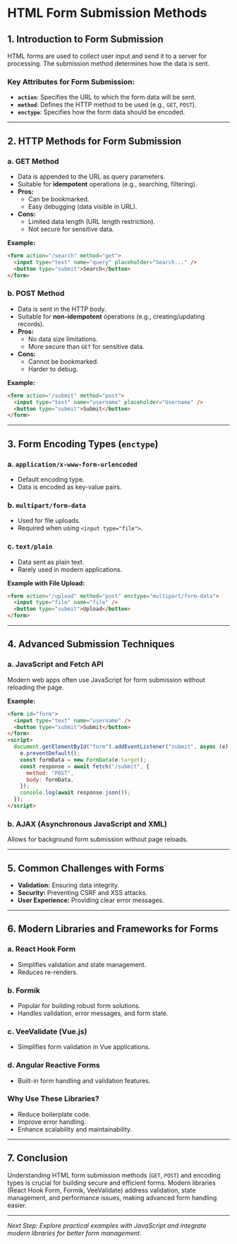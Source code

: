 # HTML Form Submission Methods

## 1. Introduction to Form Submission

HTML forms are used to collect user input and send it to a server for processing. The submission method determines how the data is sent.

### Key Attributes for Form Submission:

- **`action`**: Specifies the URL to which the form data will be sent.
- **`method`**: Defines the HTTP method to be used (e.g., `GET`, `POST`).
- **`enctype`**: Specifies how the form data should be encoded.

---

## 2. HTTP Methods for Form Submission

### a. **GET Method**

- Data is appended to the URL as query parameters.
- Suitable for **idempotent** operations (e.g., searching, filtering).
- **Pros:**
  - Can be bookmarked.
  - Easy debugging (data visible in URL).
- **Cons:**
  - Limited data length (URL length restriction).
  - Not secure for sensitive data.

**Example:**

```html
<form action="/search" method="get">
  <input type="text" name="query" placeholder="Search..." />
  <button type="submit">Search</button>
</form>
```

### b. **POST Method**

- Data is sent in the HTTP body.
- Suitable for **non-idempotent** operations (e.g., creating/updating records).
- **Pros:**
  - No data size limitations.
  - More secure than `GET` for sensitive data.
- **Cons:**
  - Cannot be bookmarked.
  - Harder to debug.

**Example:**

```html
<form action="/submit" method="post">
  <input type="text" name="username" placeholder="Username" />
  <button type="submit">Submit</button>
</form>
```

---

## 3. Form Encoding Types (`enctype`)

### a. `application/x-www-form-urlencoded`

- Default encoding type.
- Data is encoded as key-value pairs.

### b. `multipart/form-data`

- Used for file uploads.
- Required when using `<input type="file">`.

### c. `text/plain`

- Data sent as plain text.
- Rarely used in modern applications.

**Example with File Upload:**

```html
<form action="/upload" method="post" enctype="multipart/form-data">
  <input type="file" name="file" />
  <button type="submit">Upload</button>
</form>
```

---

## 4. Advanced Submission Techniques

### a. JavaScript and Fetch API

Modern web apps often use JavaScript for form submission without reloading the page.

**Example:**

```html
<form id="form">
  <input type="text" name="username" />
  <button type="submit">Submit</button>
</form>
<script>
  document.getElementById("form").addEventListener("submit", async (e) => {
    e.preventDefault();
    const formData = new FormData(e.target);
    const response = await fetch("/submit", {
      method: "POST",
      body: formData,
    });
    console.log(await response.json());
  });
</script>
```

### b. AJAX (Asynchronous JavaScript and XML)

Allows for background form submission without page reloads.

---

## 5. Common Challenges with Forms

- **Validation:** Ensuring data integrity.
- **Security:** Preventing CSRF and XSS attacks.
- **User Experience:** Providing clear error messages.

---

## 6. Modern Libraries and Frameworks for Forms

### a. **React Hook Form**

- Simplifies validation and state management.
- Reduces re-renders.

### b. **Formik**

- Popular for building robust form solutions.
- Handles validation, error messages, and form state.

### c. **VeeValidate (Vue.js)**

- Simplifies form validation in Vue applications.

### d. **Angular Reactive Forms**

- Built-in form handling and validation features.

### Why Use These Libraries?

- Reduce boilerplate code.
- Improve error handling.
- Enhance scalability and maintainability.

---

## 7. Conclusion

Understanding HTML form submission methods (`GET`, `POST`) and encoding types is crucial for building secure and efficient forms. Modern libraries (React Hook Form, Formik, VeeValidate) address validation, state management, and performance issues, making advanced form handling easier.

---

_Next Step: Explore practical examples with JavaScript and integrate modern libraries for better form management._
